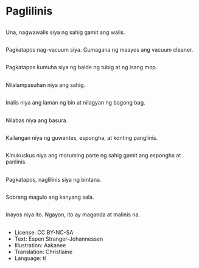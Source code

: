# Paglilinis

##
Una, nagwawalis siya ng sahig gamit ang walis.

##
Pagkatapos nag-vacuum siya. Gumagana ng maayos ang vacuum cleaner.

##
Pagkatapos kumuha siya ng balde ng tubig at ng isang mop.

##
Nilalampasuhan niya ang sahig.

##
Inalis niya ang laman ng bin at nilagyan ng bagong bag.

##
Nilabas niya ang basura.

##
Kailangan niya ng guwantes, espongha, at konting panglinis.

##
Kinukuskus niya ang maruming parte ng sahig gamit ang espongha at panlinis.

##
Pagkatapos, naglilinis siya ng bintana.

##
Sobrang magulo ang kanyang sala.

##
Inayos niya ito. Ngayon, ito ay maganda at malinis na.

##
* License: CC BY-NC-SA
* Text: Espen Stranger-Johannessen
* Illustration: Aakanee
* Translation: Christlaine
* Language: tl

